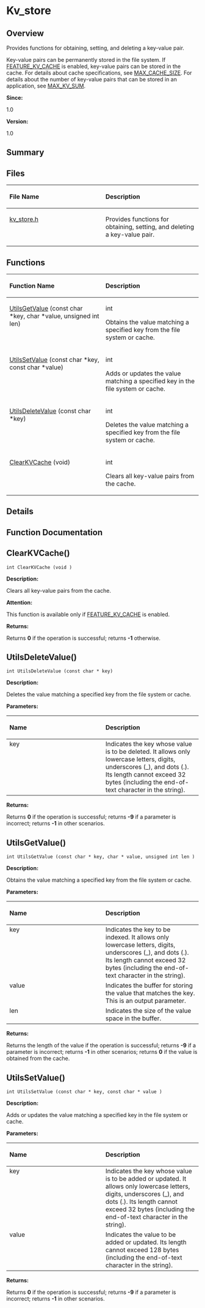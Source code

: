 # Kv\_store<a name="ZH-CN_TOPIC_0000001054918111"></a>

## **Overview**<a name="section593471048093523"></a>

Provides functions for obtaining, setting, and deleting a key-value pair. 

Key-value pairs can be permanently stored in the file system. If  [FEATURE\_KV\_CACHE](Utils_config.md#gad3d71669516ef0bb50e2b105507a6b29)  is enabled, key-value pairs can be stored in the cache. For details about cache specifications, see  [MAX\_CACHE\_SIZE](Utils_config.md#ga6c8469dfe973ac952cf40394bd2c160b). For details about the number of key-value pairs that can be stored in an application, see  [MAX\_KV\_SUM](Utils_config.md#ga4f258bd7d7d52c6770cce77f3e16ce72). 

**Since:**

1.0

**Version:**

1.0

## **Summary**<a name="section317679160093523"></a>

## Files<a name="files"></a>

<a name="table1898070112093523"></a>
<table><thead align="left"><tr id="row81307356093523"><th class="cellrowborder" valign="top" width="50%" id="mcps1.1.3.1.1"><p id="p116958531093523"><a name="p116958531093523"></a><a name="p116958531093523"></a>File Name</p>
</th>
<th class="cellrowborder" valign="top" width="50%" id="mcps1.1.3.1.2"><p id="p776670871093523"><a name="p776670871093523"></a><a name="p776670871093523"></a>Description</p>
</th>
</tr>
</thead>
<tbody><tr id="row1372341472093523"><td class="cellrowborder" valign="top" width="50%" headers="mcps1.1.3.1.1 "><p id="p423909580093523"><a name="p423909580093523"></a><a name="p423909580093523"></a><a href="kv_store-h.md">kv_store.h</a></p>
</td>
<td class="cellrowborder" valign="top" width="50%" headers="mcps1.1.3.1.2 "><p id="p1550572442093523"><a name="p1550572442093523"></a><a name="p1550572442093523"></a>Provides functions for obtaining, setting, and deleting a key-value pair. </p>
</td>
</tr>
</tbody>
</table>

## Functions<a name="func-members"></a>

<a name="table2124430438093523"></a>
<table><thead align="left"><tr id="row823031703093523"><th class="cellrowborder" valign="top" width="50%" id="mcps1.1.3.1.1"><p id="p1509346248093523"><a name="p1509346248093523"></a><a name="p1509346248093523"></a>Function Name</p>
</th>
<th class="cellrowborder" valign="top" width="50%" id="mcps1.1.3.1.2"><p id="p2057405299093523"><a name="p2057405299093523"></a><a name="p2057405299093523"></a>Description</p>
</th>
</tr>
</thead>
<tbody><tr id="row1417798153093523"><td class="cellrowborder" valign="top" width="50%" headers="mcps1.1.3.1.1 "><p id="p49307475093523"><a name="p49307475093523"></a><a name="p49307475093523"></a><a href="Kv_store.md#ga6e7d17b85aeb91c0cfa912ac141d41eb">UtilsGetValue</a> (const char *key, char *value, unsigned int len)</p>
</td>
<td class="cellrowborder" valign="top" width="50%" headers="mcps1.1.3.1.2 "><p id="p760301107093523"><a name="p760301107093523"></a><a name="p760301107093523"></a>int&nbsp;</p>
<p id="p864377394093523"><a name="p864377394093523"></a><a name="p864377394093523"></a>Obtains the value matching a specified key from the file system or cache. </p>
</td>
</tr>
<tr id="row716465020093523"><td class="cellrowborder" valign="top" width="50%" headers="mcps1.1.3.1.1 "><p id="p2116782841093523"><a name="p2116782841093523"></a><a name="p2116782841093523"></a><a href="Kv_store.md#ga32e7222aed175357499f5ced0e85775f">UtilsSetValue</a> (const char *key, const char *value)</p>
</td>
<td class="cellrowborder" valign="top" width="50%" headers="mcps1.1.3.1.2 "><p id="p699128253093523"><a name="p699128253093523"></a><a name="p699128253093523"></a>int&nbsp;</p>
<p id="p1288990351093523"><a name="p1288990351093523"></a><a name="p1288990351093523"></a>Adds or updates the value matching a specified key in the file system or cache. </p>
</td>
</tr>
<tr id="row233503164093523"><td class="cellrowborder" valign="top" width="50%" headers="mcps1.1.3.1.1 "><p id="p1246843873093523"><a name="p1246843873093523"></a><a name="p1246843873093523"></a><a href="Kv_store.md#ga803cc2bcb5206b0378ec25df7a179834">UtilsDeleteValue</a> (const char *key)</p>
</td>
<td class="cellrowborder" valign="top" width="50%" headers="mcps1.1.3.1.2 "><p id="p2071196472093523"><a name="p2071196472093523"></a><a name="p2071196472093523"></a>int&nbsp;</p>
<p id="p1007290304093523"><a name="p1007290304093523"></a><a name="p1007290304093523"></a>Deletes the value matching a specified key from the file system or cache. </p>
</td>
</tr>
<tr id="row1184754742093523"><td class="cellrowborder" valign="top" width="50%" headers="mcps1.1.3.1.1 "><p id="p807683216093523"><a name="p807683216093523"></a><a name="p807683216093523"></a><a href="Kv_store.md#gaebe12bab9a2e181d1fea1095a5ce4d5a">ClearKVCache</a> (void)</p>
</td>
<td class="cellrowborder" valign="top" width="50%" headers="mcps1.1.3.1.2 "><p id="p952916897093523"><a name="p952916897093523"></a><a name="p952916897093523"></a>int&nbsp;</p>
<p id="p778710835093523"><a name="p778710835093523"></a><a name="p778710835093523"></a>Clears all key-value pairs from the cache. </p>
</td>
</tr>
</tbody>
</table>

## **Details**<a name="section1440649253093523"></a>

## **Function Documentation**<a name="section1113495519093523"></a>

## ClearKVCache\(\)<a name="gaebe12bab9a2e181d1fea1095a5ce4d5a"></a>

```
int ClearKVCache (void )
```

 **Description:**

Clears all key-value pairs from the cache. 

**Attention:**

This function is available only if  [FEATURE\_KV\_CACHE](Utils_config.md#gad3d71669516ef0bb50e2b105507a6b29)  is enabled. 

**Returns:**

Returns  **0**  if the operation is successful; returns  **-1**  otherwise. 



## UtilsDeleteValue\(\)<a name="ga803cc2bcb5206b0378ec25df7a179834"></a>

```
int UtilsDeleteValue (const char * key)
```

 **Description:**

Deletes the value matching a specified key from the file system or cache. 

**Parameters:**

<a name="table874459384093523"></a>
<table><thead align="left"><tr id="row1250017617093523"><th class="cellrowborder" valign="top" width="50%" id="mcps1.1.3.1.1"><p id="p985174083093523"><a name="p985174083093523"></a><a name="p985174083093523"></a>Name</p>
</th>
<th class="cellrowborder" valign="top" width="50%" id="mcps1.1.3.1.2"><p id="p202472848093523"><a name="p202472848093523"></a><a name="p202472848093523"></a>Description</p>
</th>
</tr>
</thead>
<tbody><tr id="row1208464879093523"><td class="cellrowborder" valign="top" width="50%" headers="mcps1.1.3.1.1 ">key</td>
<td class="cellrowborder" valign="top" width="50%" headers="mcps1.1.3.1.2 ">Indicates the key whose value is to be deleted. It allows only lowercase letters, digits, underscores (_), and dots (.). Its length cannot exceed 32 bytes (including the end-of-text character in the string). </td>
</tr>
</tbody>
</table>

**Returns:**

Returns  **0**  if the operation is successful; returns  **-9**  if a parameter is incorrect; returns  **-1**  in other scenarios. 



## UtilsGetValue\(\)<a name="ga6e7d17b85aeb91c0cfa912ac141d41eb"></a>

```
int UtilsGetValue (const char * key, char * value, unsigned int len )
```

 **Description:**

Obtains the value matching a specified key from the file system or cache. 

**Parameters:**

<a name="table1704156806093523"></a>
<table><thead align="left"><tr id="row12309113093523"><th class="cellrowborder" valign="top" width="50%" id="mcps1.1.3.1.1"><p id="p1746431943093523"><a name="p1746431943093523"></a><a name="p1746431943093523"></a>Name</p>
</th>
<th class="cellrowborder" valign="top" width="50%" id="mcps1.1.3.1.2"><p id="p2127740613093523"><a name="p2127740613093523"></a><a name="p2127740613093523"></a>Description</p>
</th>
</tr>
</thead>
<tbody><tr id="row986534756093523"><td class="cellrowborder" valign="top" width="50%" headers="mcps1.1.3.1.1 ">key</td>
<td class="cellrowborder" valign="top" width="50%" headers="mcps1.1.3.1.2 ">Indicates the key to be indexed. It allows only lowercase letters, digits, underscores (_), and dots (.). Its length cannot exceed 32 bytes (including the end-of-text character in the string). </td>
</tr>
<tr id="row2092775733093523"><td class="cellrowborder" valign="top" width="50%" headers="mcps1.1.3.1.1 ">value</td>
<td class="cellrowborder" valign="top" width="50%" headers="mcps1.1.3.1.2 ">Indicates the buffer for storing the value that matches the key. This is an output parameter. </td>
</tr>
<tr id="row835142831093523"><td class="cellrowborder" valign="top" width="50%" headers="mcps1.1.3.1.1 ">len</td>
<td class="cellrowborder" valign="top" width="50%" headers="mcps1.1.3.1.2 ">Indicates the size of the value space in the buffer. </td>
</tr>
</tbody>
</table>

**Returns:**

Returns the length of the value if the operation is successful; returns  **-9**  if a parameter is incorrect; returns  **-1**  in other scenarios; returns  **0**  if the value is obtained from the cache. 



## UtilsSetValue\(\)<a name="ga32e7222aed175357499f5ced0e85775f"></a>

```
int UtilsSetValue (const char * key, const char * value )
```

 **Description:**

Adds or updates the value matching a specified key in the file system or cache. 

**Parameters:**

<a name="table1787136669093523"></a>
<table><thead align="left"><tr id="row2083405762093523"><th class="cellrowborder" valign="top" width="50%" id="mcps1.1.3.1.1"><p id="p1384099041093523"><a name="p1384099041093523"></a><a name="p1384099041093523"></a>Name</p>
</th>
<th class="cellrowborder" valign="top" width="50%" id="mcps1.1.3.1.2"><p id="p946705848093523"><a name="p946705848093523"></a><a name="p946705848093523"></a>Description</p>
</th>
</tr>
</thead>
<tbody><tr id="row1964164400093523"><td class="cellrowborder" valign="top" width="50%" headers="mcps1.1.3.1.1 ">key</td>
<td class="cellrowborder" valign="top" width="50%" headers="mcps1.1.3.1.2 ">Indicates the key whose value is to be added or updated. It allows only lowercase letters, digits, underscores (_), and dots (.). Its length cannot exceed 32 bytes (including the end-of-text character in the string). </td>
</tr>
<tr id="row946893244093523"><td class="cellrowborder" valign="top" width="50%" headers="mcps1.1.3.1.1 ">value</td>
<td class="cellrowborder" valign="top" width="50%" headers="mcps1.1.3.1.2 ">Indicates the value to be added or updated. Its length cannot exceed 128 bytes (including the end-of-text character in the string). </td>
</tr>
</tbody>
</table>

**Returns:**

Returns  **0**  if the operation is successful; returns  **-9**  if a parameter is incorrect; returns  **-1**  in other scenarios. 



